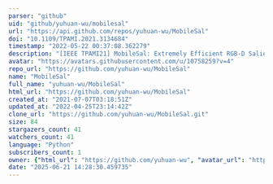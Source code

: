 ```yaml
---
parser: "github"
uid: "github/yuhuan-wu/mobilesal"
url: "https://api.github.com/repos/yuhuan-wu/MobileSal"
doi: "10.1109/TPAMI.2021.3134684"
timestamp: "2022-05-22 00:37:08.362279"
description: "[IEEE TPAMI21] MobileSal: Extremely Efficient RGB-D Salient Object Detection [PyTorch & Jittor]"
avatar: "https://avatars.githubusercontent.com/u/10758259?v=4"
repo_url: "https://github.com/yuhuan-wu/MobileSal"
name: "MobileSal"
full_name: "yuhuan-wu/MobileSal"
html_url: "https://github.com/yuhuan-wu/MobileSal"
created_at: "2021-07-07T03:18:51Z"
updated_at: "2022-04-25T23:14:42Z"
clone_url: "https://github.com/yuhuan-wu/MobileSal.git"
size: 84
stargazers_count: 41
watchers_count: 41
language: "Python"
subscribers_count: 1
owner: {"html_url": "https://github.com/yuhuan-wu", "avatar_url": "https://avatars.githubusercontent.com/u/10758259?v=4", "login": "yuhuan-wu", "type": "User"}
date: "2025-06-21 14:28:30.459735"
---
```

